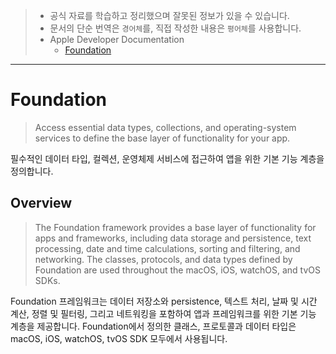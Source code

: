 > - 공식 자료를 학습하고 정리했으며 잘못된 정보가 있을 수 있습니다.
> - 문서의 단순 번역은 `경어체`를, 직접 작성한 내용은 `평어체`를 사용합니다.
> - Apple Developer Documentation
>     - [Foundation](https://developer.apple.com/documentation/foundation)

---

# Foundation

> Access essential data types, collections, and operating-system services to define the base layer of functionality for your app.

필수적인 데이터 타입, 컬렉션, 운영체제 서비스에 접근하여 앱을 위한 기본 기능 계층을 정의합니다.

## Overview

> The Foundation framework provides a base layer of functionality for apps and frameworks, including data storage and persistence, text processing, date and time calculations, sorting and filtering, and networking. The classes, protocols, and data types defined by Foundation are used throughout the macOS, iOS, watchOS, and tvOS SDKs.

Foundation 프레임워크는 데이터 저장소와 persistence, 텍스트 처리, 날짜 및 시간 계산, 정렬 및 필터링, 그리고 네트워킹을 포함하여 앱과 프레임워크를 위한 기본 기능 계층을 제공합니다. Foundation에서 정의한 클래스, 프로토콜과 데이터 타입은 macOS, iOS, watchOS, tvOS SDK 모두에서 사용됩니다.

